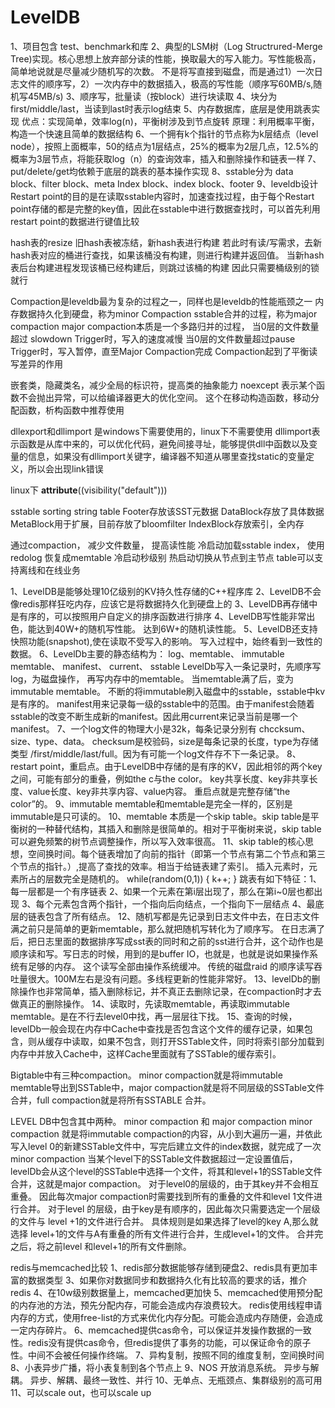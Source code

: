 # LevelDB

1、项目包含 test、benchmark和库
2、典型的LSM树（Log Structrured-Merge Tree)实现。核心思想上放弃部分读的性能，换取最大的写入能力。写性能极高，简单地说就是尽量减少随机写的次数。 不是将写直接到磁盘，而是通过1）一次日志文件的顺序写，2）一次内存中的数据插入，极高的写性能（顺序写60MB/s,随机写45MB/s)
3、顺序写，批量读（按block）进行块读取
4、块分为first/middle/last，当读到last时表示log结束
5、内存数据库，底层是使用跳表实现
优点：实现简单，效率log(n)，平衡树涉及到节点旋转
原理：利用概率平衡，构造一个快速且简单的数据结构
6、一个拥有k个指针的节点称为k层结点（level node），按照上面概率，50的结点为1层结点，25%的概率为2层几点，12.5%的概率为3层节点，将能获取log（n）的查询效率，插入和删除操作和链表一样
7、put/delete/get均依赖于底层的跳表的基本操作实现
8、sstable分为
data block、filter block、meta Index block、index block、footer
9、leveldb设计Restart point的目的是在读取sstable内容时，加速查找过程，由于每个Restart point存储的都是完整的key值，因此在sstable中进行数据查找时，可以首先利用restart point的数据进行键值比较

hash表的resize
旧hash表被冻结，新hash表进行构建
若此时有读/写需求，去新hash表对应的桶进行查找，如果该桶没有构建，则进行构建并返回值。
当新hash表后台构建进程发现该桶已经构建后，则跳过该桶的构建
因此只需要桶级别的锁就行

Compaction是leveldb最为复杂的过程之一，同样也是leveldb的性能瓶颈之一
内存数据持久化到硬盘，称为minor Compaction
sstable合并的过程，称为major compaction
major compaction本质是一个多路归并的过程，
当0层的文件数量超过 slowdown Trigger时，写入的速度减慢
当0层的文件数量超过pause Trigger时，写入暂停，直至Major Compaction完成
Compaction起到了平衡读写差异的作用

嵌套类，隐藏类名，减少全局的标识符，提高类的抽象能力
noexcept 表示某个函数不会抛出异常，可以给编译器更大的优化空间。
这个在移动构造函数，移动分配函数，析构函数中推荐使用

dllexport和dllimport 是windows下需要使用的，linux下不需要使用
dllimport表示函数是从库中来的，可以优化代码，避免间接寻址，能够提供dll中函数以及变量的信息，如果没有dllimport关键字，编译器不知道从哪里查找static的变量定义，所以会出现link错误

linux下 __attribute__((visibility("default")))

sstable sorting string table
Footer存放该SST元数据
DataBlock存放了具体数据
MetaBlock用于扩展，目前存放了bloomfilter
IndexBlock存放索引，全内存

通过compaction， 减少文件数量， 提高读性能
冷启动加载sstable index， 使用redolog 恢复成memtable
冷启动秒级别
热启动切换从节点到主节点
table可以支持离线和在线业务

1、LevelDB是能够处理10亿级别的KV持久性存储的C++程序库
2、LevelDB不会像redis那样狂吃内存，应该它是将数据持久化到硬盘上的
3、LevelDB再存储中是有序的，可以按照用户自定义的排序函数进行排序
4、LevelDB写性能非常出色，能达到40W+的随机写性能。 达到6W+的随机读性能。
5、LevelDB还支持快照功能(snapshot),使在读取不受写入的影响。 写入过程中，始终看到一致性的数据。 
6、LevelDb主要的静态结构为：  log、memtable、  immutable memtable、  manifest、  current、 sstable
LevelDb写入一条记录时，先顺序写log，为磁盘操作， 再写内存中的memtable。
当memtable满了后，变为immutable memtable。
不断的将immutable刷入磁盘中的sstable，sstable中kv是有序的。 
manifest用来记录每一级的sstable中的范围。由于manifest会随着sstable的改变不断生成新的manifest。因此用current来记录当前是哪一个manifest。 
7、一个log文件的物理大小是32k，每条记录分别有 chccksum、size、type、data。 checksum是校验码，size是每条记录的长度，type为存储类型 /first/middle/last/full。因为有可能一个log文件存不下一条记录。
8、restart point，重启点。由于LevelDB中存储的是有序的KV，因此相邻的两个key之间，可能有部分的重叠，例如the c与the color。    key共享长度、key非共享长度、value长度、key非共享内容、value内容。 
重启点就是完整存储“the color”的。
9、immutable memtable和memtable是完全一样的，区别是immutable是只可读的。
10、memtable 本质是一个skip table。skip table是平衡树的一种替代结构，其插入和删除是很简单的。相对于平衡树来说，skip table可以避免频繁的树节点调整操作，所以写入效率很高。 
11、skip table的核心思想，空间换时间。每个链表增加了向前的指针（即第一个节点有第二个节点和第三个节点的指针。）,提高了查找的效率。相当于给链表建了索引。 
插入元素时，元素所占的层数完全是随机的。
while(random(0,1))
{
    k++;
}
跳表有如下特征：1、每一层都是一个有序链表
                            2、如果一个元素在第i层出现了，那么在第i~0层也都出现
                            3、每个元素包含两个指针，一个指向后向结点，一个指向下一层结点
                            4、最底层的链表包含了所有结点。 
12、随机写都是先记录到日志文件中去，在日志文件满之前只是简单的更新memtable，那么就把随机写转化为了顺序写。 在日志满了后，把日志里面的数据排序写成sst表的同时和之前的sst进行合并，这个动作也是顺序读和写。写日志的时候，用到的是buffer IO，也就是，也就是说如果操作系统有足够的内存。 这个读写全部由操作系统缓冲。 传统的磁盘raid 的顺序读写吞吐量很大。100M左右是没有问题。多线程更新的性能非常好。 
13、levelDb的删除操作也非常简单，插入删除标记，并不真正去删除记录，在compaction时才去做真正的删除操作。
14、读取时，先读取memtable，再读取immutable memtable。是在不行去level0中找，再一层层往下找。
15、查询的时候，levelDb一般会现在内存中Cache中查找是否包含这个文件的缓存记录，如果包含，则从缓存中读取，如果不包含，则打开SSTable文件，同时将索引部分加载到内存中并放入Cache中，这样Cache里面就有了SSTable的缓存索引。 

Bigtable中有三种compaction。
minor compaction就是将immutable memtable导出到SSTable中，major compaction就是将不同层级的SSTable文件合并，full compaction就是将所有SSTABLE 合并。

LEVEL DB中包含其中两种。 minor compaction 和 major compaction
minor compaction 就是将immutable compaction的内容，从小到大遍历一遍，并依此写入level 0的新建SSTable文件中，写完后建立文件的index数据，就完成了一次minor compaction
当某个level下的SSTable文件数据超过一定设置值后，levelDb会从这个level的SSTable中选择一个文件，将其和level+1的SSTable文件合并，这就是major compaction。
对于level0的层级的，由于其key并不会相互重叠。 因此每次major compaction时需要找到所有的重叠的文件和level 1文件进行合并。
对于level 的层级，由于key是有顺序的，因此每次只需要选定一个层级的文件与  level +1的文件进行合并。 具体规则是如果选择了level的key A,那么就选择 level+1的文件与A有重叠的所有文件进行合并，生成level+1的文件。 合并完之后，将之前level 和level+1的所有文件删除。 

redis与memcached比较
1、redis部分数据能够存储到硬盘2、redis具有更加丰富的数据类型
3、如果你对数据同步和数据持久化有比较高的要求的话，推介redis
4、在10w级别数据量上，memcached更加快
5、memcached使用预分配的内存池的方法，预先分配内存，可能会造成内存浪费较大。 redis使用线程申请内存的方式，使用free-list的方式来优化内存分配。可能会造成内存随便，会造成一定内存碎片。
6、memcached提供cas命令，可以保证并发操作数据的一致性。redis没有提供cas命令，但redis提供了事务的功能，可以保证命令的原子性。中间不会被任何操作终端。
7、异构复制，按照不同的维度复制，空间换时间
8、小表异步广播，将小表复制到各个节点上
9、NOS 开放消息系统。 异步与解耦。  异步、解耦、最终一致性、并行
10、无单点、无瓶颈点、集群级别的高可用
11、可以scale out，也可以scale up